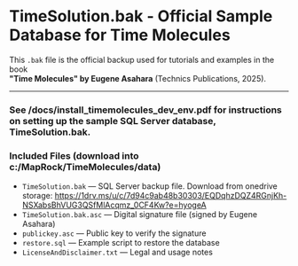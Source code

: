 # TimeSolution.bak - Official Sample Database for Time Molecules

This `.bak` file is the official backup used for tutorials and examples in the book  
**"Time Molecules" by Eugene Asahara** (Technics Publications, 2025).

---

### See /docs/install_timemolecules_dev_env.pdf for instructions on setting up the sample SQL Server database, TimeSolution.bak.

### Included Files (download into c:/MapRock/TimeMolecules/data)

- `TimeSolution.bak` — SQL Server backup file. Download from onedrive storage: https://1drv.ms/u/c/7d94c9ab48b30303/EQDqhzDQZ4RGnjKh-NSXabsBhVUG3QSfMlAcqmz_0CF4Kw?e=hyogeA
- `TimeSolution.bak.asc` — Digital signature file (signed by Eugene Asahara)
- `publickey.asc` — Public key to verify the signature
- `restore.sql` — Example script to restore the database
- `LicenseAndDisclaimer.txt` — Legal and usage notes



